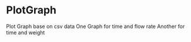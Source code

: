 # PlotGraph
Plot Graph base on csv data
One Graph for time and flow rate
Another for time and weight

